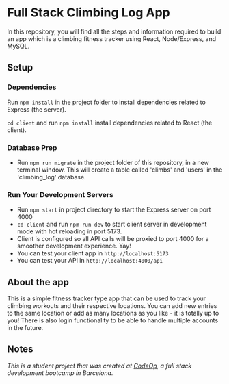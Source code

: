 # Full Stack Climbing Log App

In this repository, you will find all the steps and information required to build an app which is a climbing fitness tracker using React, Node/Express, and MySQL.

## Setup

### Dependencies

Run `npm install` in the project folder to install dependencies related to Express (the server).

`cd client` and run `npm install` install dependencies related to React (the client).

### Database Prep
- Run `npm run migrate` in the project folder of this repository, in a new terminal window. This will create a table called 'climbs' and 'users' in the 'climbing_log' database.

### Run Your Development Servers

- Run `npm start` in project directory to start the Express server on port 4000
- `cd client` and run `npm run dev` to start client server in development mode with hot reloading in port 5173.
- Client is configured so all API calls will be proxied to port 4000 for a smoother development experience. Yay!
- You can test your client app in `http://localhost:5173`
- You can test your API in `http://localhost:4000/api`

## About the app

This is a simple fitness tracker type app that can be used to track your climbing workouts and their respective locations. You can add new entries to the same location or add as many locations as you like - it is totally up to you! There is also login functionality to be able to handle multiple accounts in the future.

## Notes

_This is a student project that was created at [CodeOp](http://CodeOp.tech), a full stack development bootcamp in Barcelona._
